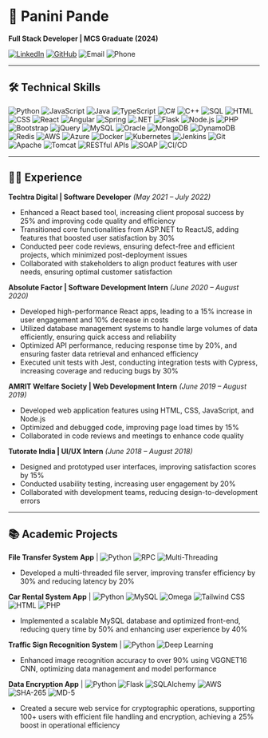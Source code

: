 # 🌟 Panini Pande
**Full Stack Developer | MCS Graduate (2024)**

[![LinkedIn](https://img.shields.io/badge/-LinkedIn-0A66C2?style=for-the-badge&logo=Linkedin&logoColor=white)](https://linkedin.com/in/paninipande)
[![GitHub](https://img.shields.io/badge/-GitHub-181717?style=for-the-badge&logo=GitHub&logoColor=white)](https://github.com/PaniniPande)
![Email](https://img.shields.io/badge/-pxp4144@mavs.uta.edu-D14836?style=for-the-badge&logo=Gmail&logoColor=white)
![Phone](https://img.shields.io/badge/-469--866--9186-25D366?style=for-the-badge&logo=WhatsApp&logoColor=white)

---

## 🛠 Technical Skills
![Python](https://img.shields.io/badge/-Python-3776AB?style=flat-square&logo=python&logoColor=white)
![JavaScript](https://img.shields.io/badge/-JavaScript-F7DF1E?style=flat-square&logo=javascript&logoColor=black)
![Java](https://img.shields.io/badge/-Java-007396?style=flat-square&logo=java&logoColor=white)
![TypeScript](https://img.shields.io/badge/-TypeScript-3178C6?style=flat-square&logo=typescript&logoColor=white)
![C#](https://img.shields.io/badge/-C%23-239120?style=flat-square&logo=c-sharp&logoColor=white)
![C++](https://img.shields.io/badge/-C++-00599C?style=flat-square&logo=c%2B%2B&logoColor=white)
![SQL](https://img.shields.io/badge/-SQL-4479A1?style=flat-square&logo=mysql&logoColor=white)
![HTML](https://img.shields.io/badge/-HTML-E34F26?style=flat-square&logo=html5&logoColor=white)
![CSS](https://img.shields.io/badge/-CSS-1572B6?style=flat-square&logo=css3&logoColor=white)
![React](https://img.shields.io/badge/-React-61DAFB?style=flat-square&logo=react&logoColor=black)
![Angular](https://img.shields.io/badge/-Angular-DD0031?style=flat-square&logo=angular&logoColor=white)
![Spring](https://img.shields.io/badge/-Spring-6DB33F?style=flat-square&logo=spring&logoColor=white)
![.NET](https://img.shields.io/badge/-.NET-512BD4?style=flat-square&logo=dotnet&logoColor=white)
![Flask](https://img.shields.io/badge/-Flask-000000?style=flat-square&logo=flask&logoColor=white)
![Node.js](https://img.shields.io/badge/-Node.js-339933?style=flat-square&logo=nodedotjs&logoColor=white)
![PHP](https://img.shields.io/badge/-PHP-777BB4?style=flat-square&logo=php&logoColor=white)
![Bootstrap](https://img.shields.io/badge/-Bootstrap-7952B3?style=flat-square&logo=bootstrap&logoColor=white)
![jQuery](https://img.shields.io/badge/-jQuery-0769AD?style=flat-square&logo=jquery&logoColor=white)
![MySQL](https://img.shields.io/badge/-MySQL-4479A1?style=flat-square&logo=mysql&logoColor=white)
![Oracle](https://img.shields.io/badge/-Oracle-F80000?style=flat-square&logo=oracle&logoColor=white)
![MongoDB](https://img.shields.io/badge/-MongoDB-47A248?style=flat-square&logo=mongodb&logoColor=white)
![DynamoDB](https://img.shields.io/badge/-DynamoDB-4053D6?style=flat-square&logo=amazondynamodb&logoColor=white)
![Redis](https://img.shields.io/badge/-Redis-DC382D?style=flat-square&logo=redis&logoColor=white)
![AWS](https://img.shields.io/badge/-AWS-232F3E?style=flat-square&logo=amazonaws&logoColor=white)
![Azure](https://img.shields.io/badge/-Azure-0078D4?style=flat-square&logo=microsoftazure&logoColor=white)
![Docker](https://img.shields.io/badge/-Docker-2496ED?style=flat-square&logo=docker&logoColor=white)
![Kubernetes](https://img.shields.io/badge/-Kubernetes-326CE5?style=flat-square&logo=kubernetes&logoColor=white)
![Jenkins](https://img.shields.io/badge/-Jenkins-D24939?style=flat-square&logo=jenkins&logoColor=white)
![Git](https://img.shields.io/badge/-Git-F05032?style=flat-square&logo=git&logoColor=white)
![Apache](https://img.shields.io/badge/-Apache-D22128?style=flat-square&logo=apache&logoColor=white)
![Tomcat](https://img.shields.io/badge/-Tomcat-F8DC75?style=flat-square&logo=apachetomcat&logoColor=black)
![RESTful APIs](https://img.shields.io/badge/-RESTful%20APIs-4D4D4D?style=flat-square&logo=apachedruid&logoColor=white)
![SOAP](https://img.shields.io/badge/-SOAP-FF5A60?style=flat-square&logo=soap&logoColor=white)
![CI/CD](https://img.shields.io/badge/-CI%2FCD-00427E?style=flat-square&logo=jenkinsx&logoColor=white)

---

## 👨‍💻 Experience

**Techtra Digital | Software Developer** *(May 2021 – July 2022)*
- Enhanced a React based tool, increasing client proposal success by 25% and improving code quality and efficiency
- Transitioned core functionalities from ASP.NET to ReactJS, adding features that boosted user satisfaction by 30%
- Conducted peer code reviews, ensuring defect-free and efficient projects, which minimized post-deployment issues
- Collaborated with stakeholders to align product features with user needs, ensuring optimal customer satisfaction

**Absolute Factor | Software Development Intern** *(June 2020 – August 2020)*
- Developed high-performance React apps, leading to a 15% increase in user engagement and 10% decrease in costs
- Utilized database management systems to handle large volumes of data efficiently, ensuring quick access and reliability
- Optimized API performance, reducing response time by 20%, and ensuring faster data retrieval and enhanced efficiency
- Executed unit tests with Jest, conducting integration tests with Cypress, increasing coverage and reducing bugs by 30%

**AMRIT Welfare Society | Web Development Intern** *(June 2019 – August 2019)*
- Developed web application features using HTML, CSS, JavaScript, and Node.js
- Optimized and debugged code, improving page load times by 15%
- Collaborated in code reviews and meetings to enhance code quality

**Tutorate India | UI/UX Intern** *(June 2018 – August 2018)*
- Designed and prototyped user interfaces, improving satisfaction scores by 15%
- Conducted usability testing, increasing user engagement by 20%
- Collaborated with development teams, reducing design-to-development errors

---

## 📚 Academic Projects

**File Transfer System App** | ![Python](https://img.shields.io/badge/-Python-3776AB?style=flat-square&logo=python&logoColor=white) ![RPC](https://img.shields.io/badge/-RPC-007ACC?style=flat-square&logo=rpc&logoColor=white) ![Multi-Threading](https://img.shields.io/badge/-Multi--Threading-4D4D4D?style=flat-square&logo=threader&logoColor=white)
- Developed a multi-threaded file server, improving transfer efficiency by 30% and reducing latency by 20%

**Car Rental System App** | ![Python](https://img.shields.io/badge/-Python-3776AB?style=flat-square&logo=python&logoColor=white) ![MySQL](https://img.shields.io/badge/-MySQL-4479A1?style=flat-square&logo=mysql&logoColor=white) ![Omega](https://img.shields.io/badge/-Omega-FFD700?style=flat-square&logo=omega&logoColor=black) ![Tailwind CSS](https://img.shields.io/badge/-Tailwind_CSS-06B6D4?style=flat-square&logo=tailwind-css&logoColor=white) ![HTML](https://img.shields.io/badge/-HTML-E34F26?style=flat-square&logo=html5&logoColor=white) ![PHP](https://img.shields.io/badge/-PHP-777BB4?style=flat-square&logo=php&logoColor=white)
- Implemented a scalable MySQL database and optimized front-end, reducing query time by 50% and enhancing user experience by 40%

**Traffic Sign Recognition System** | ![Python](https://img.shields.io/badge/-Python-3776AB?style=flat-square&logo=python&logoColor=white) ![Deep Learning](https://img.shields.io/badge/-Deep%20Learning-FF6F00?style=flat-square&logo=deeplearning&logoColor=white)
- Enhanced image recognition accuracy to over 90% using VGGNET16 CNN, optimizing data management and model performance

**Data Encryption App** | ![Python](https://img.shields.io/badge/-Python-3776AB?style=flat-square&logo=python&logoColor=white) ![Flask](https://img.shields.io/badge/-Flask-000000?style=flat-square&logo=flask&logoColor=white) ![SQLAlchemy](https://img.shields.io/badge/-SQLAlchemy-F80000?style=flat-square&logo=sqlalchemy&logoColor=white) ![AWS](https://img.shields.io/badge/-AWS-232F3E?style=flat-square&logo=amazonaws&logoColor=white) ![SHA-265](https://img.shields.io/badge/-SHA--265-3776AB?style=flat-square&logo=cryptography&logoColor=white) ![MD-5](https://img.shields.io/badge/-MD--5-FF6F00?style=flat-square&logo=md5&logoColor=white)
- Created a secure web service for cryptographic operations, supporting 100+ users with efficient file handling and encryption, achieving a 25% boost in operational efficiency
